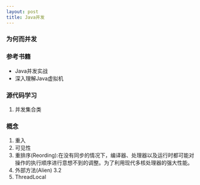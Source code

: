 ```yaml
---
layout: post
title: Java并发
---
```


### 为何而并发

### 参考书籍
- Java并发实战
- 深入理解Java虚拟机
### 源代码学习
1. 并发集合类

### 概念
1. 重入
2. 可见性
3. 重排序(Reording):在没有同步的情况下，编译器、处理器以及运行时都可能对操作的执行顺序进行意想不到的调整。为了利用现代多核处理器的强大性能。
4. 外部方法(Alien) 3.2
5. ThreadLocal
